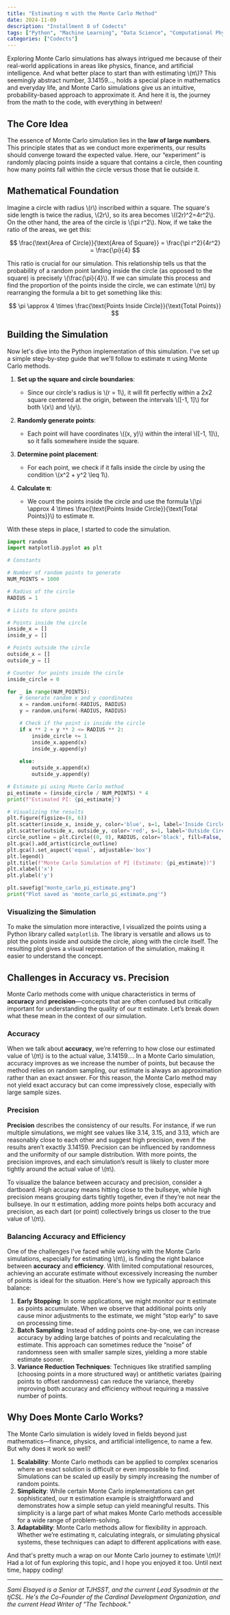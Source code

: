 ```yaml
---
title: "Estimating π with the Monte Carlo Method"
date: 2024-11-09
description: "Installment 8 of Codects"
tags: ["Python", "Machine Learning", "Data Science", "Computational Physics", "Simulations"]
categories: ["Codects"]
---
```


<link rel="stylesheet" href="https://cdn.jsdelivr.net/npm/katex@0.13.13/dist/katex.min.css" integrity="sha384-RZU/ijkSsFbcmivfdRBQDtwuwVqK7GMOw6IMvKyeWL2K5UAlyp6WonmB8m7Jd0Hn" crossorigin="anonymous">
<script defer src="https://cdn.jsdelivr.net/npm/katex@0.13.13/dist/katex.min.js" integrity="sha384-pK1WpvzWVBQiP0/GjnvRxV4mOb0oxFuyRxJlk6vVw146n3egcN5C925NCP7a7BY8" crossorigin="anonymous"></script>
<script defer src="https://cdn.jsdelivr.net/npm/katex@0.13.13/dist/contrib/auto-render.min.js" integrity="sha384-vZTG03m+2yp6N6BNi5iM4rW4oIwk5DfcNdFfxkk9ZWpDriOkXX8voJBFrAO7MpVl" crossorigin="anonymous"
    onload="renderMathInElement(document.body);"></script>

<p>
Exploring Monte Carlo simulations has always intrigued me because of their real-world applications in areas like physics, finance, and artificial intelligence. And what better place to start than with estimating \(π\)? This seemingly abstract number, 3.14159..., holds a special place in mathematics and everyday life, and Monte Carlo simulations give us an intuitive, probability-based approach to approximate it. And here it is, the journey from the math to the code, with everything in between!

## The Core Idea

The essence of Monte Carlo simulation lies in the **law of large numbers**. This principle states that as we conduct more experiments, our results should converge toward the expected value. Here, our “experiment” is randomly placing points inside a square that contains a circle, then counting how many points fall within the circle versus those that lie outside it.

## Mathematical Foundation

<p>
Imagine a circle with radius \(r\) inscribed within a square. The square's side length is twice the radius, \(2r\), so its area becomes \((2r)^2=4r^2\). On the other hand, the area of the circle is \(\pi r^2\). Now, if we take the ratio of the areas, we get this:

$$
\frac{\text{Area of Circle}}{\text{Area of Square}} = \frac{\pi r^2}{4r^2} = \frac{\pi}{4}
$$

<p>
This ratio is crucial for our simulation. This relationship tells us that the probability of a random point landing inside the circle (as opposed to the square) is precisely \(\frac{\pi}{4}\). If we can simulate this process and find the proportion of the points inside the circle, we can estimate \(π\) by rearranging the formula a bit to get something like this:

$$
\pi \approx 4 \times \frac{\text{Points Inside Circle}}{\text{Total Points}}
$$

## Building the Simulation

Now let's dive into the Python implementation of this simulation. I've set up a simple step-by-step guide that we'll follow to estimate π using Monte Carlo methods.

1. **Set up the square and circle boundaries**:
    - <p>Since our circle's radius is \(r = 1\), it will fit perfectly within a 2x2 square centered at the origin, between the intervals \([-1, 1]\) for both \(x\) and \(y\).
2. **Randomly generate points**:
    - <p>Each point will have coordinates \((x, y)\) within the interal \([-1, 1]\), so it falls somewhere inside the square.
3. **Determine point placement**:
    - <p>For each point, we check if it falls inside the circle by using the condition \(x^2 + y^2 \leq 1\).
4. **Calculate π**:
    - <p>We count the points inside the circle and use the formula \(\pi \approx 4 \times \frac{\text{Points Inside Circle}}{\text{Total Points}}\) to estimate π.

With these steps in place, I started to code the simulation.

```python
import random
import matplotlib.pyplot as plt

# Constants

# Number of random points to generate
NUM_POINTS = 1000

# Radius of the circle
RADIUS = 1

# Lists to store points

# Points inside the circle
inside_x = []
inside_y = []

# Points outside the circle
outside_x = []
outside_y = []

# Counter for points inside the circle
inside_circle = 0

for _ in range(NUM_POINTS):
    # Generate random x and y coordinates
    x = random.uniform(-RADIUS, RADIUS)
    y = random.uniform(-RADIUS, RADIUS)

    # Check if the point is inside the circle
    if x ** 2 + y ** 2 <= RADIUS ** 2:
        inside_circle += 1
        inside_x.append(x)
        inside_y.append(y)
    
    else:
        outside_x.append(x)
        outside_y.append(y)

# Estimate pi using Monte Carlo method
pi_estimate = (inside_circle / NUM_POINTS) * 4
print(f"Estimated PI: {pi_estimate}")

# Visualizing the results
plt.figure(figsize=(6, 6))
plt.scatter(inside_x, inside_y, color='blue', s=1, label='Inside Circle')
plt.scatter(outside_x, outside_y, color='red', s=1, label='Outside Circle')
circle_outline = plt.Circle((0, 0), RADIUS, color='black', fill=False, linewidth=1.5)
plt.gca().add_artist(circle_outline)
plt.gca().set_aspect('equal', adjustable='box')
plt.legend()
plt.title(f"Monte Carlo Simulation of PI (Estimate: {pi_estimate})")
plt.xlabel('x')
plt.ylabel('y')

plt.savefig("monte_carlo_pi_estimate.png")
print("Plot saved as 'monte_carlo_pi_estimate.png'")
```

### Visualizing the Simulation

To make the simulation more interactive, I visualized the points using a Python library called `matplotlib`. The library is versatile and allows us to plot the points inside and outside the circle, along with the circle itself. The resulting plot gives a visual representation of the simulation, making it easier to understand the concept.

## Challenges in Accuracy vs. Precision

<p>
Monte Carlo methods come with unique characteristics in terms of <strong>accuracy</strong> and <strong>precision</strong>—concepts that are often confused but critically important for understanding the quality of our π estimate. Let’s break down what these mean in the context of our simulation.

### Accuracy

<p>
When we talk about <strong>accuracy</strong>, we’re referring to how close our estimated value of \(π\) is to the actual value, 3.14159…. In a Monte Carlo simulation, accuracy improves as we increase the number of points, but because the method relies on random sampling, our estimate is always an approximation rather than an exact answer. For this reason, the Monte Carlo method may not yield exact accuracy but can come impressively close, especially with large sample sizes.

### Precision

<p>
<strong>Precision</strong> describes the consistency of our results. For instance, if we run multiple simulations, we might see values like 3.14, 3.15, and 3.13, which are reasonably close to each other and suggest high precision, even if the results aren’t exactly 3.14159. Precision can be influenced by randomness and the uniformity of our sample distribution. With more points, the precision improves, and each simulation’s result is likely to cluster more tightly around the actual value of \(π\).

<p>
To visualize the balance between accuracy and precision, consider a dartboard. High accuracy means hitting close to the bullseye, while high precision means grouping darts tightly together, even if they’re not near the bullseye. In our π estimation, adding more points helps both accuracy and precision, as each dart (or point) collectively brings us closer to the true value of \(π\).

### Balancing Accuracy and Efficiency

<p>One of the challenges I've faced while working with the Monte Carlo simulations, especially for estimating \(π\), is finding the right balance between <strong>accuracy</strong> and <strong>efficiency</strong>. With limited computational resources, achieving an accurate estimate without excessively increasing the number of points is ideal for the situation. Here's how we typically approach this balance:

1. **Early Stopping**: In some applications, we might monitor our π estimate as points accumulate. When we observe that additional points only cause minor adjustments to the estimate, we might “stop early” to save on processing time.
2. **Batch Sampling**: Instead of adding points one-by-one, we can increase accuracy by adding large batches of points and recalculating the estimate. This approach can sometimes reduce the “noise” of randomness seen with smaller sample sizes, yielding a more stable estimate sooner.
3. **Variance Reduction Techniques**: Techniques like stratified sampling (choosing points in a more structured way) or antithetic variates (pairing points to offset randomness) can reduce the variance, thereby improving both accuracy and efficiency without requiring a massive number of points.

## Why Does Monte Carlo Works?

The Monte Carlo simulation is widely loved in fields beyond just mathematics—finance, physics, and artificial intelligence, to name a few. But why does it work so well?

1. **Scalability**: Monte Carlo methods can be applied to complex scenarios where an exact solution is difficult or even impossible to find. Simulations can be scaled up easily by simply increasing the number of random points.
2. **Simplicity**: While certain Monte Carlo implementations can get sophisticated, our π estimation example is straightforward and demonstrates how a simple setup can yield meaningful results. This simplicity is a large part of what makes Monte Carlo methods accessible for a wide range of problem-solving.
3. **Adaptability**: Monte Carlo methods allow for flexibility in approach. Whether we’re estimating π, calculating integrals, or simulating physical systems, these techniques can adapt to different applications with ease.

<p>
And that's pretty much a wrap on our Monte Carlo journey to estimate \(π\)! Had a lot of fun exploring this topic, and I hope you enjoyed it too. Until next time, happy coding!

---

*Sami Elsayed is a Senior at TJHSST, and the current Lead Sysadmin at the tjCSL. He's the Co-Founder of the Cardinal Development Organization, and the current Head Writer of "The Techbook."*